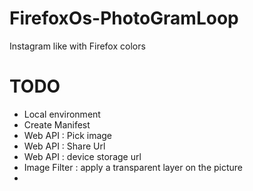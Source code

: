 FirefoxOs-PhotoGramLoop
=======================

Instagram like with Firefox colors

TODO
====

* Local environment
* Create Manifest
* Web API : Pick image
* Web API : Share Url
* Web API : device storage url
* Image Filter : apply a transparent layer on the picture
* 



